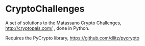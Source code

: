 CryptoChallenges
================

A set of solutions to the Matassano Crypto Challenges, http://cryptopals.com/ ,  done in Python.

Requires the PyCrypto library, https://github.com/dlitz/pycrypto 

